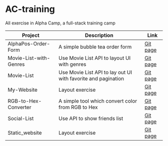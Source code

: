 # AC-training
All exercise in Alpha Camp, a full-stack training camp

Project                | Description                              | Link
------------           |-------------                             |------
AlphaPos-Order-Form    | A simple bubble tea order form           |[Git page](https://wowsushi.github.io/AC-training/AlphaPos-Order-Form/)
Movie-List-with-Genres | Use Movie List API to layout UI with genres|[Git page](https://wowsushi.github.io/AC-training/Movie-List-with-Genres)
Movie-List             | Use Movie List API to lay out UI with                                                                                                      favorite and pagination                  |[Git page](https://wowsushi.github.io/AC-training/Movie-List)
My-Website             | Layout exercise                          |[Git page](https://wowsushi.github.io/AC-training/My-Website)
RGB-to-Hex-Converter   | A simple tool which convert color from                                                                                                    RGB to Hex                               |[Git page](https://wowsushi.github.io/AC-training/RGB-to-Hex-Converter)
Social-List            | Use API to show friends list             |[Git page](https://wowsushi.github.io/AC-training/Social-List)
Static_website         | Layout exercise                          |[Git page](https://wowsushi.github.io/AC-training/Static_website)

